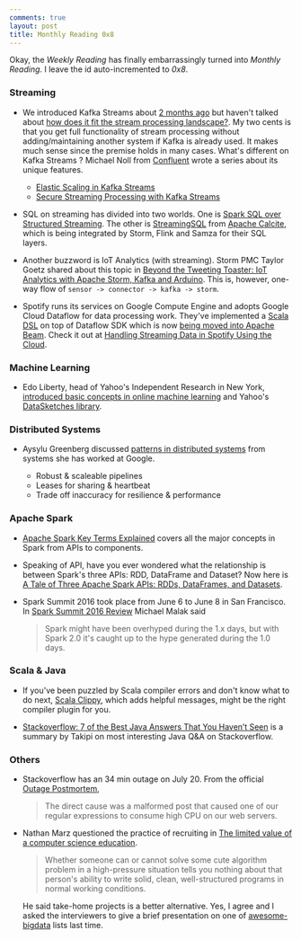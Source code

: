 ```yaml
---
comments: true
layout: post
title: Monthly Reading 0x8
---
```


Okay, the *Weekly Reading* has finally embarrassingly turned into *Monthly Reading*. I leave the id auto-incremented to *0x8*.


### Streaming

* We introduced Kafka Streams about [2 months ago](http://manuzhang.github.io/2016/05/29/weekly-6.html) but haven't talked about [how does it fit the stream processing landscape?](https://softwaremill.com/kafka-streams-how-does-it-fit-stream-landscape/). My two cents is that you get full functionality of stream processing without adding/maintaining another system if Kafka is already used. It makes much sense since the premise holds in many cases. What's different on Kafka Streams ? Michael Noll from [Confluent](http://www.confluent.io/) wrote a series about its unique features.
    - [Elastic Scaling in Kafka Streams](http://www.confluent.io/blog/elastic-scaling-in-kafka-streams)
    - [Secure Streaming Processing with Kafka Streams](http://www.confluent.io/blog/secure-stream-processing-with-kafka-streams)

* SQL on streaming has divided into two worlds. One is [Spark SQL over Structured Streaming](https://databricks.com/blog/2016/05/11/apache-spark-2-0-technical-preview-easier-faster-and-smarter.html). The other is [StreamingSQL](http://www.slideshare.net/julianhyde/streaming-sql) from [Apache Calcite](https://calcite.apache.org/), which is being integrated by Storm, Flink and Samza for their SQL layers. 

* Another buzzword is IoT Analytics (with streaming). Storm PMC Taylor Goetz shared about this topic in [Beyond the Tweeting Toaster: IoT Analytics with Apache Storm, Kafka and Arduino](https://speakerdeck.com/ptgoetz/beyond-the-tweeting-toaster-iot-analytics-with-apache-storm-kafka-and-arduino). This is, however, one-way flow of `sensor -> connector -> kafka -> storm`.

* Spotify runs its services on Google Compute Engine and adopts Google Cloud Dataflow for data processing work. They've implemented a [Scala DSL](https://github.com/spotify/scio) on top of Dataflow SDK which is now [being moved into Apache Beam](https://issues.apache.org/jira/browse/BEAM-302). Check it out at [Handling Streaming Data in Spotify Using the Cloud](https://www.infoq.com/presentations/spotify-streaming-cloud).

### Machine Learning

* Edo Liberty, head of Yahoo's Independent Research in New York, [introduced basic concepts in online machine learning](https://www.infoq.com/presentations/data-mining-machine-learning) and Yahoo's [DataSketches library](http://datasketches.github.io/).

### Distributed Systems

* Aysylu Greenberg discussed [patterns in distributed systems](https://www.infoq.com/presentations/distributed-systems-patterns) from systems she has worked at Google.

  * Robust & scaleable pipelines
  * Leases for sharing & heartbeat
  * Trade off inaccuracy for
resilience & performance 

### Apache Spark 

* [Apache Spark Key Terms Explained](https://databricks.com/blog/2016/06/22/apache-spark-key-terms-explained.html) covers all the major concepts in Spark from APIs to components.

* Speaking of API, have you ever wondered what the relationship is between Spark's three APIs: RDD, DataFrame and Dataset? Now here is [A Tale of Three Apache Spark APIs: RDDs, DataFrames, and Datasets](https://databricks.com/blog/2016/07/14/a-tale-of-three-apache-spark-apis-rdds-dataframes-and-datasets.html).

* Spark Summit 2016 took place from June 6 to June 8 in San Francisco. In [Spark Summit 2016 Review](http://datascienceassn.org/content/spark-summit-2016-review) Michael Malak said 
   
   > Spark might have been overhyped during the 1.x days, but with Spark 2.0 it's caught up to the hype generated during the 1.0 days.
    
### Scala & Java

* If you've been puzzled by Scala compiler errors and don't know what to do next, [Scala Clippy](https://scala-clippy.org/), which adds helpful messages, might be the right compiler plugin for you.

* [Stackoverflow: 7 of the Best Java Answers That You Haven’t Seen](http://blog.takipi.com/stackoverflow-7-of-the-best-java-answers-that-you-havent-seen/) is a summary by Takipi on most interesting Java Q&A on Stackoverflow.

### Others

* Stackoverflow has an 34 min outage on July 20. From the official [Outage Postmortem](http://stackstatus.net/post/147710624694/outage-postmortem-july-20-2016),
    
     > The direct cause was a malformed post that caused one of our regular expressions to consume high CPU on our web servers. 

* Nathan Marz questioned the practice of recruiting in [The limited value of a computer science education](http://nathanmarz.com/blog/the-limited-value-of-a-computer-science-education.html). 

     > Whether someone can or cannot solve some cute algorithm problem in a high-pressure situation tells you nothing about that person's ability to write solid, clean, well-structured programs in normal working conditions.
     
  He said take-home projects is a better alternative. Yes, I agree and I asked the interviewers to give a brief presentation on one of [awesome-bigdata](https://github.com/onurakpolat/awesome-bigdata) lists last time.